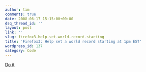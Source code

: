 ```yaml
---
author: tim
comments: true
date: 2008-06-17 15:15:00+00:00
dsq_thread_id: ''
layout: post
link: ''
slug: firefox3-help-set-world-record-starting
title: 'Firefox3: Help set a world record starting at 1pm EST'
wordpress_id: 137
category: Code
---
```


[Do it](http://www.spreadfirefox.com/en-US/worldrecord/)
